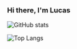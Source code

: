 ### Hi there, I'm Lucas

![GitHub stats](https://github-readme-stats.vercel.app/api?username=lsedberg&show_icons=true&theme=tokyonight)

![Top Langs](https://github-readme-stats.vercel.app/api/top-langs/?username=lsedberg&theme=tokyonight)
<!--
**lsedberg/lsedberg** is a ✨ _special_ ✨ repository because its `README.md` (this file) appears on your GitHub profile.

Here are some ideas to get you started:

- 🔭 I’m currently working on ...
- 🌱 I’m currently learning ...
- 👯 I’m looking to collaborate on ...
- 🤔 I’m looking for help with ...
- 💬 Ask me about ...
- 📫 How to reach me: ...
- 😄 Pronouns: ...
- ⚡ Fun fact: ...
-->
